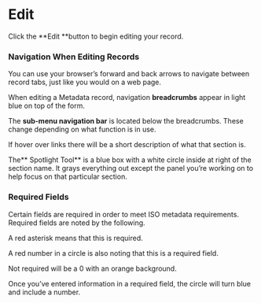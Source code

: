 # Edit

Click the **Edit **button to begin editing your record.

### Navigation When Editing Records

You can use your browser’s forward and back arrows to navigate between record tabs, just like you would on a web page.

When editing a Metadata record, navigation **breadcrumbs** appear in light blue on top of the form.

The **sub-menu navigation bar** is located below the breadcrumbs.  These change depending on what function is in use.

If hover over links there will be a short description of what that section is.

The** Spotlight Tool** is a blue box with a white circle inside at right of the section name.  It grays everything out except the panel you’re working on to help focus on that particular section.

### Required Fields

Certain fields are required in order to meet ISO metadata requirements. Required fields are noted by the following.

A red asterisk means that this is required.

A red number in a circle is also noting that this is a required field.

Not required will be a 0 with an orange background.

Once you’ve entered information in a required field, the circle will turn blue and include a number.

